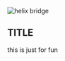 ![helix bridge](https://images.unsplash.com/photo-1560296742-763872d541f2?ixlib=rb-1.2.1&ixid=eyJhcHBfaWQiOjEyMDd9&auto=format&fit=crop&w=3056&q=80)
## TITLE
this is just for fun